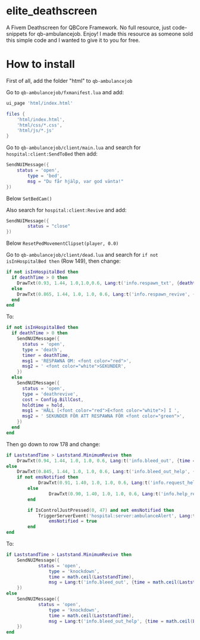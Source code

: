 # elite_deathscreen
A Fivem Deathscreen for QBCore Framework. No full resource, just code-snippets for qb-ambulancejob. Enjoy!
I made this resource as someone sold this simple code and I wanted to give it to you for free.

# How to install
First of all, add the folder "html" to `qb-ambulancejob`

Go to `qb-ambulancejob/fxmanifest.lua` and add:
```lua
ui_page 'html/index.html'

files {
	'html/index.html',
	'html/css/*.css',
	'html/js/*.js'
}
```

Go to `qb-ambulancejob/client/main.lua` and search for `hospital:client:SendToBed` then add:
```lua
SendNUIMessage({
	status = 'open',
        type = 'bed',
        msg = "Du får hjälp, var god vänta!"
})
```
Below `SetBedCam()`

Also search for `hospital:client:Revive` and add:
```lua
SendNUIMessage({
        status = "close"
})
```
Below `ResetPedMovementClipset(player, 0.0)`

Go to `qb-ambulancejob/client/dead.lua` and search for `if not isInHospitalBed then` (Row 149), then change:
```lua
if not isInHospitalBed then
  if deathTime > 0 then
    DrawTxt(0.93, 1.44, 1.0,1.0,0.6, Lang:t('info.respawn_txt', {deathtime = math.ceil(deathTime)}), 255, 255, 255, 255)
  else
    DrawTxt(0.865, 1.44, 1.0, 1.0, 0.6, Lang:t('info.respawn_revive', {holdtime = hold, cost = Config.BillCost}), 255, 255, 255, 255)
  end
end
```
To:
```lua
if not isInHospitalBed then
  if deathTime > 0 then
    SendNUIMessage({
      status = 'open',
      type = 'death',
      timer = deathTime,
      msg1 = 'RESPAWNA OM: <font color="red">',
      msg2 = ' <font color="white">SEKUNDER',
    })
  else
    SendNUIMessage({
      status = 'open',
      type = 'deathrevive',
      cost = Config.BillCost,
      holdtime = hold,
      msg1 = 'HÅLL [<font color="red">E<font color="white">] I ',
      msg2 = ' SEKUNDER FÖR ATT RESPAWNA FÖR <font color="green">',
    })
  end
end
```

Then go down to row 178 and change:
```lua
if LaststandTime > Laststand.MinimumRevive then
	DrawTxt(0.94, 1.44, 1.0, 1.0, 0.6, Lang:t('info.bleed_out', {time = math.ceil(LaststandTime)}), 255, 255, 255, 255)
else
	DrawTxt(0.845, 1.44, 1.0, 1.0, 0.6, Lang:t('info.bleed_out_help', {time = math.ceil(LaststandTime)}), 255, 255, 255, 255)
	if not emsNotified then
        	DrawTxt(0.91, 1.40, 1.0, 1.0, 0.6, Lang:t('info.request_help'), 255, 255, 255, 255)
        else
                DrawTxt(0.90, 1.40, 1.0, 1.0, 0.6, Lang:t('info.help_requested'), 255, 255, 255, 255)
        end

        if IsControlJustPressed(0, 47) and not emsNotified then
        	TriggerServerEvent('hospital:server:ambulanceAlert', Lang:t('info.civ_down'))
                emsNotified = true
        end
end
```
To:
```lua
if LaststandTime > Laststand.MinimumRevive then
	SendNUIMessage({
        	status = 'open',
                type = 'knockdown',
                time = math.ceil(LaststandTime),
                msg = Lang:t('info.bleed_out', {time = math.ceil(LaststandTime)})
	})
else
	SendNUIMessage({
        	status = 'open',
                type = 'knockdown',
                time = math.ceil(LaststandTime),
                msg = Lang:t('info.bleed_out_help', {time = math.ceil(LaststandTime)})
	})
end
```
